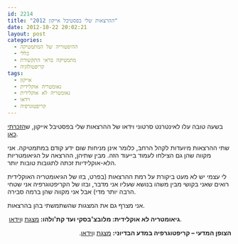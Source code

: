 ```yaml
---
id: 2214
title: "ההרצאות שלי בפסטיבל אייקון 2012"
date: 2012-10-22 20:02:21
layout: post
categories: 
  - ההיסטוריה של המתמטיקה
  - כללי
  - מתמטיקה בראי התקשורת
  - קריפטולוגיה
tags: 
  - אייקון
  - גאומטריה אוקלידית
  - גאומטריה לא אוקלידית
  - וידאו
  - קריפטוגרפיה
---
```

בשעה טובה עלו לאינטרנט סרטוני וידאו של ההרצאות שלי בפסטיבל אייקון, ש<a href="http://www.gadial.net/2012/08/25/math-takes-over-icon-2012/">הזכרתי כאן</a>.

שתי ההרצאות מיועדות לקהל הרחב, כלומר אינן מניחות שום ידע קודם במתמטיקה. אני מקווה שהן גם הצילחו לעמוד בייעוד הזה. מבין שתיהן, ההרצאה על הגיאומטריות הלא-אוקלידיות זכתה לתגובות טובות יותר.

לי עצמי יש לא מעט ביקורת על רמת ההרצאות (בפרט, בזו של הגיאומטריה האוקלידית רואים שאני בקושי מבין משהו בנושא שעליו אני מדבר, ובזו של הקריפטוגרפיה אני שטחי הרבה יותר מדי) אבל אני מקווה שהן ברמה סבירה.

אני מצרף גם את המצגות שהשתמשתי בהן בהרצאות.

<strong> גיאומטריה לא אוקלידית: מלובצ'בסקי ועד קת'ולהו: </strong><a href="http://gadial.net/Presentations/NoneuclideanGeometry.pdf">מצגת</a> ו<a href="http://www.iconfestival.org.il/2012/geometry/">וידאו</a>.
<p dir="RTL"><strong>הצופן המדעי – קריפטוגרפיה במדע הבדיוני:</strong> <a href="http://gadial.net/Presentations/Crypto.pdf">מצגת</a> ו<a href="http://www.iconfestival.org.il/2012/cryptography/">וידאו</a>.</p>
